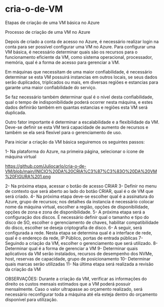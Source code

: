 # cria-o-de-VM
Etapas de criação de uma VM básica no Azure

Processo de criação de uma VM no Azure

Depois de criado a conta de acesso no Azure, é necessário realizar login na conta para ser possível configurar uma VM no Azure.
Para configurar uma VM básica, é necessário determinar quais são os recursos para o funcionamento eficiente da VM, 
como sistema operacional, processador, memória, qual é a forma de acesso para gerenciar a VM.

Em máquinas que necessitam de uma maior confiabilidade, é necessário determinar se esta VM possuirá instancias em outros locais, 
se seus dados serão duplicados, triplicados ou mais, em diversas regiões e estancias para garante uma maior confiabilidade do serviço.

Se faz necessário também determinar qual é o nível desta confiabilidade, qual o tempo de indisponibilidade poderá ocorrer nesta máquina, 
e estes dados definirão também em quantas estancias e regiões esta VM será duplicada. 

Outro fator importante é determinar a escalabilidade e a flexibilidade da VM. 
Deve-se definir se esta VM terá capacidade de aumento de recursos e também se ela será flexível para o gerenciamento de uso.

Para iniciar a criação da VM básica seguiremos os seguintes passos:

1-	Na plataforma do Azure, na primeira página, selecionar o ícone de máquina virtual

https://github.com/Juliocarlo/cria-o-de-VM/blob/main/INICIO%20DA%20CRIA%C3%87%C3%83O%20DA%20VM%20FIGURA%201.png

2-	Na próxima etapa, acessar o botão de acesso CRIAR
3-	Definir no menu de contexto que será aberto ao lado do botão CRIAR, qual é o de VM que será criado.
4-	Na próxima etapa deve-se escolher qual é a assinatura do Azure, grupo de recursos; nos detalhes da instancia é necessário colocar nome da máquina virtual, escolher a região, opções de disponibilidade, opções de zona e zona de disponibilidade.
5-	A próxima etapa será a configuração dos discos. É necessário definir qual o tamanho e tipo do disco de SO, escolher o gerenciamento de chaves, habilitar compatibilidade do disco, escolher se deseja criptografia de disco.
6-	A seguir, será configurada a rede. Nesta etapa se determina qual é a interface de rede, qual é o endereço da rede, IP Público, portas de entrada públicas
7-	Seguindo a criação da VM, escolher o gerenciamento que será utilizado.
8-	Determinar qual é a forma de gerenciar a VM
9-	Determinar quais aplicativos da VM serão instalados, recursos de desempenho dos NVMe, host, reservas de capacidade, grupo de posicionamento 
10-	Determinar quais marcas serão utilizadas
11-	Na última etapa será realizada a revisão da criação da VM

OBSERVAÇÕES:
Durante a criação da VM, verificar as informações do direito os custos mensais estimados que a VM poderá possuir mensalmente. 
Caso o valor ultrapasse ao orçamento realizado, será necessário reconfigurar toda a máquina até ela esteja dentro do orçamento disponível para utilização. 

